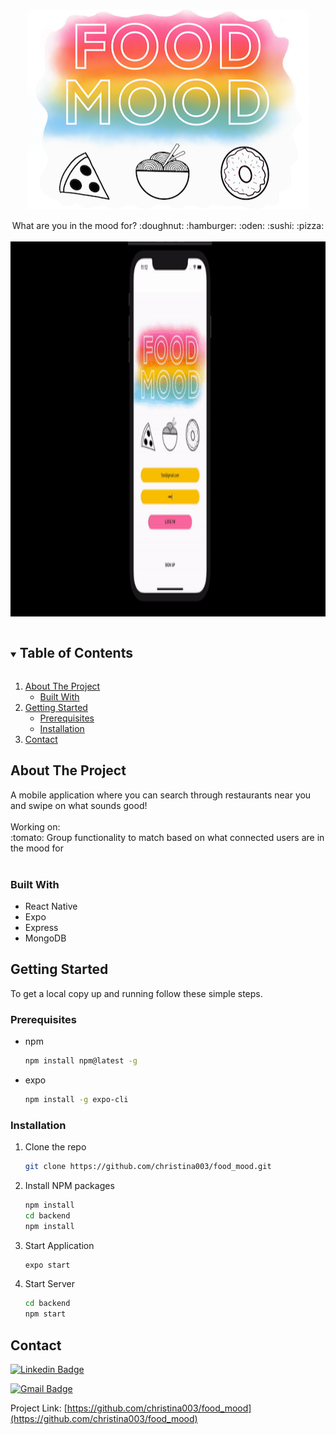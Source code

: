 <!-- PROJECT LOGO -->
<br />
<p align="center">
  <a href="https://github.com/christina003/food_mood">
    <img src="media/food_mood_logo.png" alt="Logo" width="450" height="320">
  </a>

  <p align="center">
   What are you in the mood for? :doughnut: :hamburger: :oden: :sushi: :pizza: <br />
    <br />
    <a href="https://github.com/christina003/food_mood">
    <img src="media/food_mood_gif.gif" alt="Demo" width="700" height="600"></a>
  </p>
</p>

<!-- TABLE OF CONTENTS -->
<details open="open">
  <summary><h2 style="display: inline-block">Table of Contents</h2></summary>
  <ol>
    <li>
      <a href="#about-the-project">About The Project</a>
      <ul>
        <li><a href="#built-with">Built With</a></li>
      </ul>
    </li>
    <li>
      <a href="#getting-started">Getting Started</a>
      <ul>
        <li><a href="#prerequisites">Prerequisites</a></li>
        <li><a href="#installation">Installation</a></li>
      </ul>
    </li>
    <li><a href="#contact">Contact</a></li>
  </ol>
</details>

<!-- ABOUT THE PROJECT -->

## About The Project
  <p align="left">
  A mobile application where you can search through restaurants near you and swipe on what sounds good! <br /><br />
  Working on: <br />
  :tomato: Group functionality to match based on what connected users are in the mood for <br /><br />
  </p>

### Built With

- []() React Native
- []() Expo
- []() Express
- []() MongoDB

<!-- GETTING STARTED -->

## Getting Started

To get a local copy up and running follow these simple steps.

### Prerequisites

- npm
  ```sh
  npm install npm@latest -g
  ```
- expo
  ```sh
  npm install -g expo-cli
  ```

### Installation

1. Clone the repo
   ```sh
   git clone https://github.com/christina003/food_mood.git
   ```
2. Install NPM packages
   ```sh
   npm install
   cd backend
   npm install
   ```
3. Start Application
   ```sh
   expo start
   ```
4. Start Server
   ```sh
   cd backend
   npm start
   ```

<!-- CONTACT -->

## Contact

[![Linkedin Badge](https://img.shields.io/badge/-Christina.Santos-blue?style=flat-square&logo=Linkedin&logoColor=white&link=https://www.linkedin.com/in/csantos91/)](https://www.linkedin.com/in/csantos91/)

[![Gmail Badge](https://img.shields.io/badge/-christina.santos823@gmail.com-d14836?style=flat-square&logo=Gmail&logoColor=white&link=mailto:mail@jayraj.co.in)](mailto:christina.santos823@gmail.com)

Project Link: [https://github.com/christina003/food_mood](https://github.com/christina003/food_mood)

<!-- MARKDOWN LINKS & IMAGES -->
<!-- https://www.markdownguide.org/basic-syntax/#reference-style-links -->

[contributors-shield]: https://img.shields.io/github/contributors/github_username/repo.svg?style=for-the-badge
[contributors-url]: https://github.com/github_username/repo/graphs/contributors
[forks-shield]: https://img.shields.io/github/forks/github_username/repo.svg?style=for-the-badge
[forks-url]: https://github.com/github_username/repo/network/members
[stars-shield]: https://img.shields.io/github/stars/github_username/repo.svg?style=for-the-badge
[stars-url]: https://github.com/github_username/repo/stargazers
[issues-shield]: https://img.shields.io/github/issues/github_username/repo.svg?style=for-the-badge
[issues-url]: https://github.com/github_username/repo/issues
[license-shield]: https://img.shields.io/github/license/github_username/repo.svg?style=for-the-badge
[license-url]: https://github.com/github_username/repo/blob/master/LICENSE.txt
[linkedin-shield]: https://img.shields.io/badge/-LinkedIn-black.svg?style=for-the-badge&logo=linkedin&colorB=555
[linkedin-url]: https://linkedin.com/in/github_username
